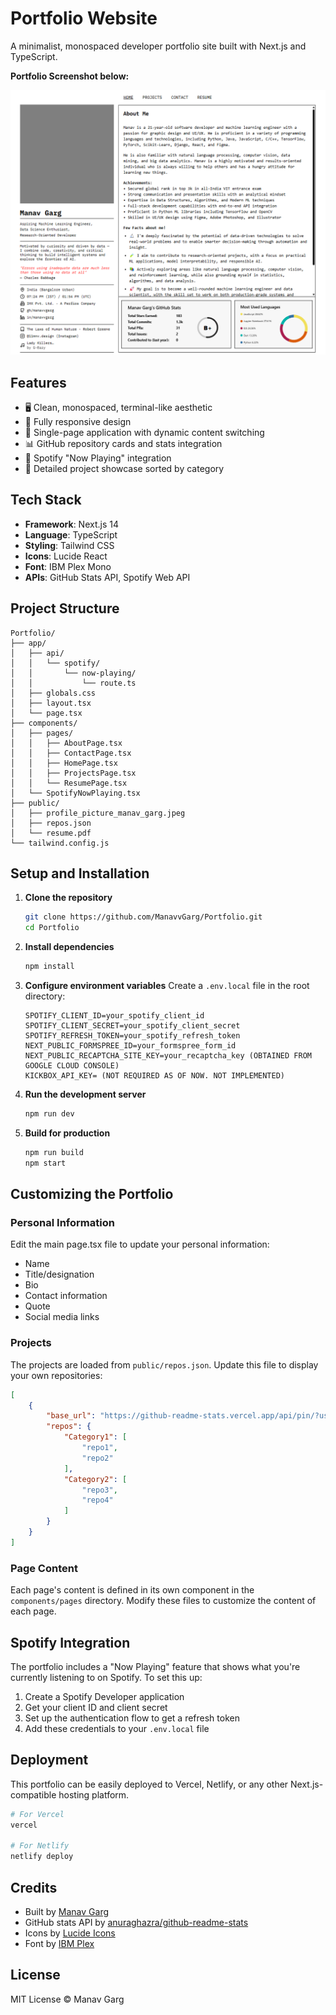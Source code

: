 # Portfolio Website

A minimalist, monospaced developer portfolio site built with Next.js and
TypeScript.

**Portfolio Screenshot below:**

<img src="image\screenshot.png" width="600" alt="Portfolio Screenshot">

## Features

- 🖥️ Clean, monospaced, terminal-like aesthetic
- 📱 Fully responsive design
- 🔄 Single-page application with dynamic content switching
- 📊 GitHub repository cards and stats integration
- 🎵 Spotify "Now Playing" integration
- 📄 Detailed project showcase sorted by category

## Tech Stack

- **Framework**: Next.js 14
- **Language**: TypeScript
- **Styling**: Tailwind CSS
- **Icons**: Lucide React
- **Font**: IBM Plex Mono
- **APIs**: GitHub Stats API, Spotify Web API

## Project Structure

```
Portfolio/
├── app/
│   ├── api/
│   │   └── spotify/
│   │       └── now-playing/
│   │           └── route.ts
│   ├── globals.css
│   ├── layout.tsx
│   └── page.tsx
├── components/
│   ├── pages/
│   │   ├── AboutPage.tsx
│   │   ├── ContactPage.tsx
│   │   ├── HomePage.tsx
│   │   ├── ProjectsPage.tsx
│   │   └── ResumePage.tsx
│   └── SpotifyNowPlaying.tsx
├── public/
│   ├── profile_picture_manav_garg.jpeg
│   ├── repos.json
│   └── resume.pdf
└── tailwind.config.js
```

## Setup and Installation

1. **Clone the repository**

   ```bash
   git clone https://github.com/ManavvGarg/Portfolio.git
   cd Portfolio
   ```
2. **Install dependencies**

   ```bash
   npm install
   ```
3. **Configure environment variables** Create a `.env.local` file in the root
   directory:

   ```
   SPOTIFY_CLIENT_ID=your_spotify_client_id
   SPOTIFY_CLIENT_SECRET=your_spotify_client_secret
   SPOTIFY_REFRESH_TOKEN=your_spotify_refresh_token
   NEXT_PUBLIC_FORMSPREE_ID=your_formspree_form_id
   NEXT_PUBLIC_RECAPTCHA_SITE_KEY=your_recaptcha_key (OBTAINED FROM GOOGLE CLOUD CONSOLE)
   KICKBOX_API_KEY= (NOT REQUIRED AS OF NOW. NOT IMPLEMENTED)
   ```
4. **Run the development server**

   ```bash
   npm run dev
   ```
5. **Build for production**

   ```bash
   npm run build
   npm start
   ```

## Customizing the Portfolio

### Personal Information

Edit the main page.tsx file to update your personal information:

- Name
- Title/designation
- Bio
- Contact information
- Quote
- Social media links

### Projects

The projects are loaded from `public/repos.json`. Update this file to display
your own repositories:

```json
[
    {
        "base_url": "https://github-readme-stats.vercel.app/api/pin/?username=yourusername&repo=",
        "repos": {
            "Category1": [
                "repo1",
                "repo2"
            ],
            "Category2": [
                "repo3",
                "repo4"
            ]
        }
    }
]
```

### Page Content

Each page's content is defined in its own component in the `components/pages`
directory. Modify these files to customize the content of each page.

## Spotify Integration

The portfolio includes a "Now Playing" feature that shows what you're currently
listening to on Spotify. To set this up:

1. Create a Spotify Developer application
2. Get your client ID and client secret
3. Set up the authentication flow to get a refresh token
4. Add these credentials to your `.env.local` file

## Deployment

This portfolio can be easily deployed to Vercel, Netlify, or any other
Next.js-compatible hosting platform.

```bash
# For Vercel
vercel

# For Netlify
netlify deploy
```

## Credits

- Built by [Manav Garg](https://github.com/ManavvGarg/)
- GitHub stats API by
  [anuraghazra/github-readme-stats](https://github.com/anuraghazra/github-readme-stats)
- Icons by [Lucide Icons](https://lucide.dev/)
- Font by [IBM Plex](https://www.ibm.com/plex/)

## License

MIT License © Manav Garg
